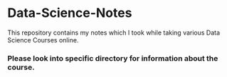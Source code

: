 # Data-Science-Notes
 This repository contains my notes which I took while taking various Data Science Courses online.


### Please look into specific directory for information about the course.
